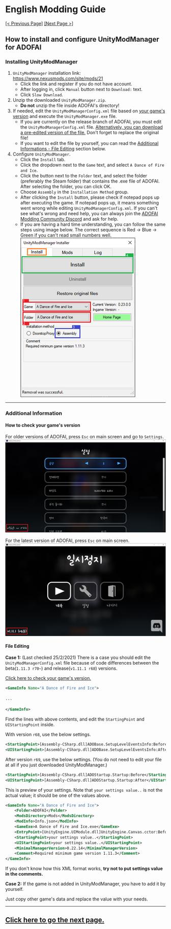 # English Modding Guide

<ins>[[< Previous Page]](./main.md)</ins> <ins>[[Next Page >]](./use-2.md)</ins>

## How to install and configure UnityModManager for ADOFAI

### Installing UnityModManager

1. `UnityModManager` installation link: https://www.nexusmods.com/site/mods/21
   - Click the link and register if you do not have account.
   - After logging in, click `Manual` button next to `Download:` text.
   - Click `Slow Download`.
2. Unzip the downloaded `UnityModManager.zip`.
   - **Do not** unzip the file inside ADOFAI's directory!
3. If needed, edit the `UnityModManagerConfig.xml` file based on [your game's version](#How-to-check-your-games-version) and execute the `UnityModManager.exe` file.
   - If you are currently on the release branch of ADOFAI, you must edit the `UnityModManagerConfig.xml` file. [Alternatively, you can download a pre-edited version of the file.](https://drive.google.com/file/d/1BZ6XJwMnb9KsKtLcuQ5JctRs81nw_60V/view?usp=sharing) Don't forget to replace the original file!
   - If you want to edit the file by yourself, you can read the [Additional Informations - File Editing](#File-Editing) section below.
4. Configure `UnityModManager`.
   - Click the `Install` tab.
   - Click the dropdown next to the `Game` text, and select `A Dance of Fire and Ice`.
   - Click the button next to the `Folder` text, and select the folder (preferably the Steam folder) that contains the .exe file of ADOFAI. After selecting the folder, you can click OK.
   - Choose `Assembly` in the `Installation Method` group.
   - After clicking the `Install` button, please check if notepad pops up after executing the game. If notepad pops up, it means something went wrong while editing `UnityModManagerConfig.xml`. If you can't see what's wrong and need help, you can always join the [ADOFAI Modding Community Discord](https://discord.gg/AGFXhCfyE5) and ask for help.
   - If you are having a hard time understanding, you can follow the same steps using image below. The correct sequence is Red → Blue → Green if you can't read small numbers well.
     ![](../resources/use-1/image1.png)

---

<!-- Additional Info -->

### Additional Information

#### How to check your game's version

For older versions of ADOFAI, press `Esc` on main screen and go to `Settings`.
![](../resources/use-1/image2.png)

For the latest version of ADOFAI, press `Esc` on main screen.
![](../resources/use-1/image3.png)

#### File Editing

**Case 1:**
(Last checked 25/2/2021) There is a case you should edit the `UnityModManagerConfig.xml` file because of code differences between the beta(`1.11.3 r70~`) and release(`v1.11.1 r68`) versions.

[Click here to check your game's version.](#How-to-check-your-games-version)

```xml
<GameInfo Name="A Dance of Fire and Ice">

...

</GameInfo>
```

Find the lines with above contents, and edit the `StartingPoint` and `UIStartingPoint` inside.

With version `r68`, use the below settings.

```xml
<StartingPoint>[Assembly-CSharp.dll]ADOBase.SetupLevelEventsInfo:Before</StartingPoint>
<UIStartingPoint>[Assembly-CSharp.dll]ADOBase.SetupLevelEventsInfo:After</UIStartingPoint>
```

After version `r69`, use the below settings. (You do not need to edit your file at all if you just downloaded UnityModManager.)

```xml
<StartingPoint>[Assembly-CSharp.dll]ADOStartup.Startup:Before</StartingPoint>
<UIStartingPoint>[Assembly-CSharp.dll]ADOStartup.Startup:After</UIStartingPoint>
```

This is preview of your settings. Note that `your settings value..` is not the actual value; it should be one of the values above.

```xml
<GameInfo Name="A Dance of Fire and Ice">
    <Folder>ADOFAI</Folder>
    <ModsDirectory>Mods</ModsDirectory>
    <ModInfo>Info.json</ModInfo>
    <GameExe>A Dance of Fire and Ice.exe</GameExe>
    <EntryPoint>[UnityEngine.UIModule.dll]UnityEngine.Canvas.cctor:Before</EntryPoint>
    <StartingPoint>your settings value..</StartingPoint>
    <UIStartingPoint>your settings value..</UIStartingPoint>
    <MinimalManagerVersion>0.22.14</MinimalManagerVersion>
    <Comment>Required minimum game version 1.11.3</Comment>
</GameInfo>
```

If you don't know how this XML format works, **try not to put settings value in the comments.**

**Case 2:**
If the game is not added in UnityModManager, you have to add it by yourself.

Just copy other game's data and replace the value with your needs.

---

## [Click here to go the next page.](./use-2.md)
